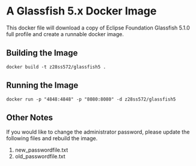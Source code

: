 # A Glassfish 5.x Docker Image

This docker file will download a copy of Eclipse Foundation Glassfish 5.1.0 full profile and create a runnable docker image.

## Building the Image

`docker build -t z28ss572/glassfish5 .`

## Running the Image

`docker run -p "4848:4848" -p "8080:8080" -d z28ss572/glassfish5`

## Other Notes

If you would like to change the administrator password, please update the following files and rebuild the image.

1. new_passwordfile.txt
2. old_passwordfile.txt

